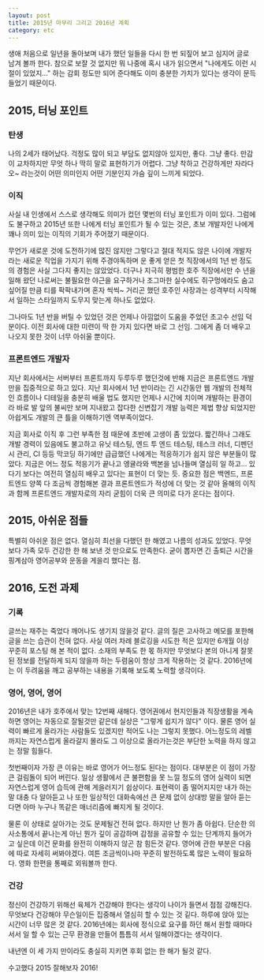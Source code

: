 ```yaml
---
layout: post
title: 2015년 마무리 그리고 2016년 계획
category: etc
---
```

생애 처음으로 일년을 돌아보며 내가 했던 일들을 다시 한 번 되짚어 보고 심지어 글로 남겨 볼까 한다.
참으로 보잘 것 없지만 뭐 나중에 혹시 내가 읽으면서 "나에게도 이런 시절이 있었지..." 하는 감회 정도만 되어 준다해도
이미 충분한 가치가 있다는 생각이 문득 들었기 때문이다.

## 2015, 터닝 포인트

### 탄생
나의 2세가 태어났다. 걱정도 많이 되고 부담도 없지않아 있지만, 좋다. 그냥 좋다.
만감이 교차하지만 무엇 하나 딱히 말로 표현하기가 어렵다.
그냥 착하고 건강하게만 자라다오~ 라는것이 어떤 의미인지 어떤 기분인지 가슴 깊이 느끼게 되었다.

### 이직
사실 내 인생에서 스스로 생각해도 의미가 컸던 몇번의 터닝 포인트가 이미 있다. 그럼에도 불구하고 2015년 또한 나에게 터닝 포인트가 될 수 있는 것은, 초보 개발자인 나에게 꽤나 의미 있는 이직의 기회가 주어졌기 때문이다.

무언가 새로운 것에 도전하기에 많진 않지만 그렇다고 절대 적지도 않은 나이에 개발자라는 새로운 직업을 가지기 위해 주경야독하며 운 좋게 얻은 첫 직장에서의 1년 반 정도의 경험은 사실 그다지 좋지는 않았었다.
더구나 지극히 평범한 호주 직장에서만 수 년을 일해 왔던 나로써는 불필요한 야근을 요구하거나 조그마한 실수에도 쥐구멍에라도 숨고 싶어질 만큼 티를 팍팍내가며 혼자 씩씩~ 거리곤 했던 호주인 사장과는 성격부터 시작해서 일하는 스타일까지 도무지 맞는게 하나도 없었다.

그나마도 1년 반을 버틸 수 있었던 것은 언제나 아낌없이 도움을 주었던 초고수 선임 덕분이다. 이전 회사에 대한 미련이 딱 한 가지 있다면 바로 그 선임. 그에게 좀 더 배우고 나오지 못한 것이 너무 아쉬울 뿐이다.

### 프론트엔드 개발자
지난 회사에서는 서버부터 프론트까지 두루두루 했던것에 반해 지금은 프론트엔드 개발만을 집중적으로 하고 있다. 지난 회사에서 1년 반이라는 긴 시간동안 웹 개발의 전체적인 흐름이나 디테일을 충분히 배울 법도 했지만 언제나 시간에 치이며 개발하는 환경이라 바로 발 앞의 불씨만 보며 지내왔고 잡다한 신변잡기 개발 능력은 제법 향상 되었지만 아쉽게도 개발의 큰 틀을 이해하기엔 역부족이었다.

지금 회사로 이직 후 그런 부족한 점 때문에 초반에 고생이 좀 있었다. 짧긴하나 그래도 개발 경력이 있음에도 불고하고 유닛 테스팅, 엔드 투 엔드 테스팅, 테스크 러너, 디펜던시 관리, CI 등등 막코딩 하기에만 급급했던 나에게는 적응하기가 쉽지 않은 부분들이 많았다.
지금은 어느 정도 적응기가 끝나고 엥귤라와 백본을 넘나들며 열심히 일 하고... 있다기 보다는 여전히 열심히 배우고 있다는 표현이 더 맞는 듯.
중요한 점은 백엔드, 프론트엔드 양쪽 다 조금씩 경험해본 결과 프론트엔드가 적성에 더 맞는 것 같아 올해의 이직과 함께 프론트엔드 개발자로의 자리 굳힘이 더욱 큰 의미로 다가 온다는 점이다.

## 2015, 아쉬운 점들
특별히 아쉬운 점은 없다. 열심히 최선을 다했던 한 해였고 나름의 성과도 있었다. 무엇보다 가족 모두 건강한 한 해 보낸 것 만으로도 만족한다. 굳이 뽑자면 긴 출퇴근 시간을 핑계삼아 영어공부와 운동을 게을리 했다는 점.

## 2016, 도전 과제

### 기록
글쓰는 재주는 죽었다 깨어나도 생기지 않을것 같다. 글의 질은 고사하고 메모를 포한해 글을 쓰는 습관이 전혀 없다. 
사실 여러 차례 블로깅을 시도한 적은 있지만 6개월 이상 꾸준히 포스팅 해 본 적이 없다.
소재의 부족도 한 몫 하지만 무엇보다 본의 아니게 잘못된 정보를 전달하게 되지 않을까 하는 두렴움이 항상 크게 작용하는 것 같다.
2016년에는 이 두려움을 깨고 공부하는 내용을 기록해 보도록 노력할 생각이다.

### 영어, 영어, 영어
2016년은 내가 호주에서 맞는 12번째 새해다. 영어권에서 현지인들과 직장생활을 계속하면 영어는 자동으로 잘될것만 같은데 실상은 "그렇게 쉽지가 않다" 이다. 물론 영어 실력이 빠르게 올라가는 사람들도 있겠지만 적어도 나는 그렇지 못했다. 어느정도의 레벨까지는 자연스럽게 올라갈지 몰라도 그 이상으로 올라가는것은 부단한 노력을 하지 않고는 정말 힘들다.

첫번째이자 가장 큰 이유는 바로 영어가 어느정도 된다는 점이다. 대부분은 이 점이 가장 큰 걸림돌이 되어 버린다.
일상 생활에서 큰 불편함을 못 느낄 정도의 영어 실력이 되면 자연스럽게 영어 습득에 관해 게을러지기 쉽상이다.
표현력이 좀 떨어지지만 내가 하는 말 대충 다 알아듣고 나 또한 일상적인 대화속에선 큰 문제 없이 상대방 말을 알아 듣는다면 아마 누구나 똑같은 매너리즘에 빠지게 될 것이다.

물론 이 상태로 살아가는 것도 문제될건 전혀 없다. 하지만 난 뭔가 좀 아쉽다. 단순한 의사소통에서 끝나는게 아닌 뭔가 깊이 공감하며 감정을 공유할 수 있는 단계까지 들어가고 싶은데 이건 문화를 완전히 이해하지 않곤 참 힘든것 같다. 영어에 관한 부분은 다음에 따로 자세히 써봐야겠다.
여튼 조금씩이나마 꾸준히 발전하도록 많은 노력이 필요하다. 영화 한편을 통째로 외워볼까 한다.

### 건강
정신이 건강하기 위해선 육체가 건강해야 한다는 생각이 나이가 들면서 점점 강해진다. 무엇보다 건강해야 무슨일이든 집중해서 열심히 할 수 있는 것 깉다. 하루에 앉아 있는 시간이 너무 많은 것 같다. 2016년에는 회사에 정식으로 요구를 하던 해서 원할 때마다 서서 일 할 수 있는 근무 환경을 만들어 틈틈히 서서 일해야겠다는 생각이다.

내년엔 이 세 가지 만이라도 충실히 지키면 후회 없는 한 해가 될것 같다.

수고했다 2015 잘해보자 2016!

